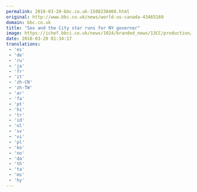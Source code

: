 ```yaml
---
permalink: 2018-03-20-bbc.co.uk-1588238460.html
original: http://www.bbc.co.uk/news/world-us-canada-43465169
domain: bbc.co.uk
title: "Sex and the City star runs for NY governor"
image: https://ichef.bbci.co.uk/news/1024/branded_news/13CC/production/_100486050_cynthia.jpg
date: 2018-03-20 01:34:17
translations: 
 - 'es'
 - 'de'
 - 'ru'
 - 'ja'
 - 'fr'
 - 'it'
 - 'zh-CN'
 - 'zh-TW'
 - 'ar'
 - 'fa'
 - 'pt'
 - 'hi'
 - 'tr'
 - 'id'
 - 'nl'
 - 'sv'
 - 'vi'
 - 'pl'
 - 'ko'
 - 'no'
 - 'da'
 - 'th'
 - 'ta'
 - 'ms'
 - 'hy'
---
```


